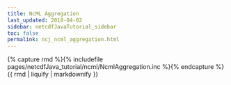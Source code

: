 ```yaml
---
title: NcML Aggregation
last_updated: 2018-04-02
sidebar: netcdfJavaTutorial_sidebar
toc: false
permalink: ncj_ncml_aggregation.html
---
```


{% capture rmd %}{% includefile pages/netcdfJava_tutorial/ncml/NcmlAggregation.inc %}{% endcapture %}
{{ rmd | liquify | markdownify }}
